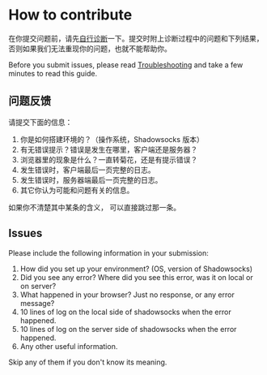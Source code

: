 How to contribute
=================

在你提交问题前，请先[自行诊断]一下。提交时附上诊断过程中的问题和下列结果，
否则如果我们无法重现你的问题，也就不能帮助你。

Before you submit issues, please read [Troubleshooting] and take a few minutes
to read this guide.

问题反馈
-------

请提交下面的信息：

1. 你是如何搭建环境的？（操作系统，Shadowsocks 版本）
2. 有无错误提示？错误是发生在哪里，客户端还是服务器？
3. 浏览器里的现象是什么？一直转菊花，还是有提示错误？
4. 发生错误时，客户端最后一页完整的日志。
5. 发生错误时，服务器端最后一页完整的日志。
6. 其它你认为可能和问题有关的信息。

如果你不清楚其中某条的含义， 可以直接跳过那一条。

Issues
------

Please include the following information in your submission:

1. How did you set up your environment? (OS, version of Shadowsocks)
2. Did you see any error? Where did you see this error, was it on local or on server?
3. What happened in your browser? Just no response, or any error message?
4. 10 lines of log on the local side of shadowsocks when the error happened.
5. 10 lines of log on the server side of shadowsocks when the error happened.
6. Any other useful information.

Skip any of them if you don't know its meaning.

[Troubleshooting]: https://github.com/clowwindy/shadowsocks/wiki/Troubleshooting
[自行诊断]:        https://github.com/clowwindy/shadowsocks/wiki/Troubleshooting
